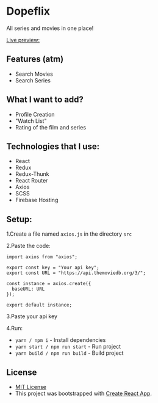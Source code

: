 # Dopeflix
All series and movies in one place!

[Live preview:](https://dopeflix.firebaseapp.com)

## Features (atm)
- Search Movies
- Search Series

## What I want to add?
- Profile Creation
- "Watch List"
- Rating of the film and series

## Technologies that I use:
- React
- Redux
- Redux-Thunk
- React Router
- Axios
- SCSS
- Firebase Hosting

## Setup:

1.Create a file named `axios.js` in the directory `src`

2.Paste the code:
```
import axios from "axios";

export const key = "Your api key";
export const URL = "https://api.themoviedb.org/3/";

const instance = axios.create({
  baseURL: URL
});

export default instance;

```

3.Paste your api key

4.Run:

- `yarn / npm i` - Install dependencies
- `yarn start / npm run start` - Run project
- `yarn build / npm run build` - Build project

## License
 - [MIT License](https://github.com/adamflx/Dopeflix/blob/master/LICENSE)
 - This project was bootstrapped with [Create React App](https://github.com/facebook/create-react-app).
